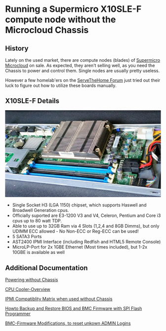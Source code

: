 # Running a Supermicro X10SLE-F compute node without the Microcloud Chassis 

## History

Lately on the used market, there are compute nodes (blades) of [Supermicro Microcloud](https://www.supermicro.com/products/system/3U/5039/SYS-5039MS-H12TRF.cfm) on sale. 
As expected, they aren't selling well, as you need the Chassis to power and control them. Single nodes are usually pretty useless. 

However a few homelab'ers on the [ServeTheHome Forum](https://forums.servethehome.com/index.php?threads/ebay-supermicro-x10sle-f-micro-cloud-node-usually-under-10-euro.24907/) just tried out their luck to figure out how to utilize these boards manually. 

## X10SLE-F Details 

![X10SLE-F with original heat sink](snk-p0047psr-with-board.jpg) 

* Single Socket H3 (LGA 1150) chipset, which supports Haswell and Broadwell Generation cpus. 
* Officially suported are E3-1200 V3 and V4, Celeron, Pentium and Core i3 cpus up to 80 watt TDP.  
* Able to use up to 32GB Ram via 4 Slots (1,2,4 and 8GB Dimms), but only UDIMM ECC allowed - No Non-ECC or Reg-ECC can be used!
* 5 SATA3 Ports 
* AST2400 IPMI Interface (including Redfish and HTML5 Remote Console) 
* MicroLP-Port for 2x 1GBE Ethernet (Most times included), but 1-2x 10GBE is available as well

## Additional Documentation 

[Powering without Chassis](power-supply.md)

[CPU Cooler-Overview](cpu_cooling_options.md)

[IPMI Compatiblity Matrix when used without Chassis](ipmi-compatibility.md)

[Howto Backup and Restore BIOS and BMC Firmware with SPI Flash Programmer](firmware_flashing.md)

[BMC-Firmware Modifications, to reset unkown ADMIN Logins](bmc_firmware-modifications.md)







